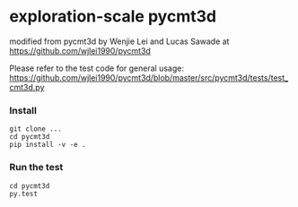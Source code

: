 
# exploration-scale pycmt3d 

modified from pycmt3d by Wenjie Lei and Lucas Sawade
at https://github.com/wjlei1990/pycmt3d

Please refer to the test code for general usage:
https://github.com/wjlei1990/pycmt3d/blob/master/src/pycmt3d/tests/test_cmt3d.py

### Install
```
git clone ...
cd pycmt3d
pip install -v -e .
```

### Run the test
```
cd pycmt3d
py.test
```
